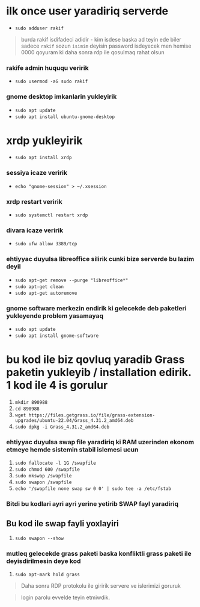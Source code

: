  # ilk once user yaradiriq serverde 
- `sudo adduser rakif`
> burda rakif isdifadeci adidir - kim isdese baska ad teyin ede biler sadece `rakif` sozun `isimim` deyisin 
> password isdeyecek men hemise 0000 qoyuram ki daha sonra rdp ile qosulmaq rahat olsun

### rakife admin huququ veririk
-  `sudo usermod -aG sudo rakif`


### gnome desktop imkanlarin yukleyirik


- `sudo apt update`
- `sudo apt install ubuntu-gnome-desktop`




# xrdp yukleyirik

-  `sudo apt install xrdp`

###  sessiya icaze veririk
-  `echo "gnome-session" > ~/.xsession`

### xrdp restart veririk
- `sudo systemctl restart xrdp`

### divara icaze veririk
- `sudo ufw allow 3389/tcp`


### ehtiyyac duyulsa  libreoffice silirik cunki bize serverde bu lazim deyil

-  `sudo apt-get remove --purge "libreoffice*"`
-  `sudo apt-get clean`
-   `sudo apt-get autoremove`


### gnome software merkezin endirik ki gelecekde deb paketleri yukleyende problem yasamayaq

-  `sudo apt update`
-  `sudo apt install gnome-software`


# bu kod ile biz qovluq yaradib Grass paketin yukleyib / installation edirik.  1 kod ile 4 is gorulur


1. `mkdir 890988`
2. `cd 890988`
3. `wget https://files.getgrass.io/file/grass-extension-upgrades/ubuntu-22.04/Grass_4.31.2_amd64.deb`
4. `sudo dpkg -i Grass_4.31.2_amd64.deb`


### ehtiyyac duyulsa  swap file yaradiriq ki RAM uzerinden ekonom etmeye hemde sistemin stabil islemesi ucun
1. `sudo fallocate -l 1G /swapfile`
2. `sudo chmod 600 /swapfile`
3. `sudo mkswap /swapfile`
4. `sudo swapon /swapfile`
5. `echo '/swapfile none swap sw 0 0' | sudo tee -a /etc/fstab`

### Bitdi bu kodlari ayri ayri yerine yetirib SWAP fayl yaradiriq

## Bu kod ile swap fayli yoxlayiri

1. `sudo swapon --show`


### mutleq gelecekde grass paketi baska konfliktli grass paketi ile deyisdirilmesin deye kod
1. `sudo apt-mark hold grass`



> Daha sonra RDP protokolu ile giririk servere ve islerimizi goruruk

> login parolu evvelde teyin etmiwdik.
